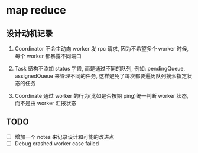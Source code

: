 # map reduce

## 设计动机记录

1. Coordinator 不会主动向 worker 发 rpc 请求, 因为不希望多个 worker 时候, 每个 worker 都暴露不同端口

2. Task 结构不添加 status 字段, 而是通过不同的队列, 例如: pendingQueue, assignedQueue 来管理不同的任务, 这样避免了每次都要遍历队列搜索指定状态的任务

3. Coordinate 通过 worker 的行为(比如是否按期 ping)统一判断 worker 状态, 而不是由 worker 汇报状态

## TODO

- [ ] 增加一个 notes 来记录设计和可能的改进点
- [ ] Debug crashed worker case failed
